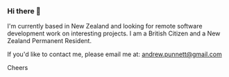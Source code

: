 ### Hi there 👋

I'm currently based in New Zealand and looking for remote software development work on interesting projects. I am a British Citizen and a New Zealand Permanent Resident.

If you'd like to contact me, please email me at: andrew.punnett@gmail.com

Cheers
